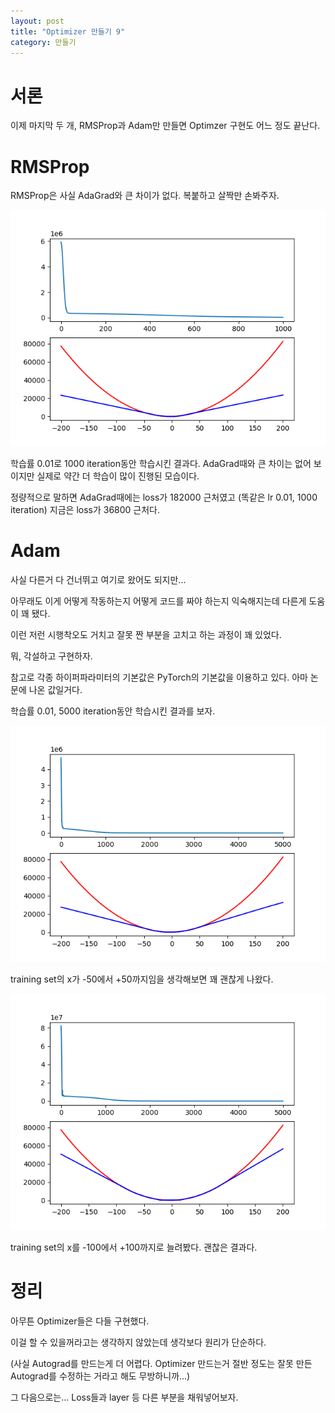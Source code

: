 ```yaml
---
layout: post
title: "Optimizer 만들기 9"
category: 만들기
---
```


# 서론

이제 마지막 두 개, RMSProp과 Adam만 만들면 Optimzer 구현도 어느 정도 끝난다.

# RMSProp

RMSProp은 사실 AdaGrad와 큰 차이가 없다. 복붙하고 살짝만 손봐주자.

![graph](/images/optim_rmsprop.png)

학습률 0.01로 1000 iteration동안 학습시킨 결과다. AdaGrad때와 큰 차이는 없어 보이지만 실제로 약간 더 학습이 많이 진행된 모습이다.

정량적으로 말하면 AdaGrad때에는 loss가 182000 근처였고 (똑같은 lr 0.01, 1000 iteration) 지금은 loss가 36800 근처다.

# Adam

사실 다른거 다 건너뛰고 여기로 왔어도 되지만...

아무래도 이게 어떻게 작동하는지 어떻게 코드를 짜야 하는지 익숙해지는데 다른게 도움이 꽤 됐다.

이런 저런 시행착오도 거치고 잘못 짠 부분을 고치고 하는 과정이 꽤 있었다.

뭐, 각설하고 구현하자.

참고로 각종 하이퍼파라미터의 기본값은 PyTorch의 기본값을 이용하고 있다. 아마 논문에 나온 값일거다.

학습률 0.01, 5000 iteration동안 학습시킨 결과를 보자.

![graph](/images/optim_adam.png)

training set의 x가 -50에서 +50까지임을 생각해보면 꽤 괜찮게 나왔다.

![graph](/images/optim_adam2.png)

training set의 x를 -100에서 +100까지로 늘려봤다. 괜찮은 결과다.

# 정리

아무튼 Optimizer들은 다들 구현했다.

이걸 할 수 있을꺼라고는 생각하지 않았는데 생각보다 원리가 단순하다.

(사실 Autograd를 만드는게 더 어렵다. Optimizer 만드는거 절반 정도는 잘못 만든 Autograd를 수정하는 거라고 해도 무방하니까...)

그 다음으로는... Loss들과 layer 등 다른 부분을 채워넣어보자.
